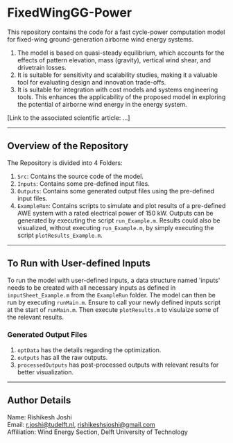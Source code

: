 # FixedWingGG-Power

This repository contains the code for a fast cycle-power computation model for fixed-wing ground-generation airborne wind energy systems.

1. The model is based on quasi-steady equilibrium, which accounts for the effects of pattern elevation, mass (gravity), vertical wind shear, and drivetrain losses.
2. It is suitable for sensitivity and scalability studies, making it a valuable tool for evaluating design and innovation trade-offs.
3. It is suitable for integration with cost models and systems engineering tools. This enhances the applicability of the proposed model in exploring the potential of airborne wind energy in the energy system.

[Link to the associated scientific article: ...]

---

## Overview of the Repository

The Repository is divided into 4 Folders:

1. `Src`: Contains the source code of the model.
2. `Inputs`: Contains some pre-defined input files.
3. `Outputs`: Contains some generated output files using the pre-defined input files.
4. `ExampleRun`: Contains scripts to simulate and plot results of a pre-defined AWE system with a rated electrical power of 150 kW. Outputs can be generated by executing the script `run_Example.m`. Results could also be visualized, without executing `run_Example.m`, by simply executing the script `plotResults_Example.m`.

---

## To Run with User-defined Inputs

To run the model with user-defined inputs, a data structure named 'inputs' needs to be created with all necessary inputs as defined in `inputSheet_Example.m` from the `ExampleRun` folder. 
The model can then be run by executing `runMain.m`. Ensure to call your newly defined inputs script at the start of `runMain.m`. Then execute `plotResults.m` to visulaize some of the relevant results.

### Generated Output Files

1. `optData` has the details regarding the optimization.
2. `outputs` has all the raw outputs.
3. `processedOutputs` has post-processed outputs with relevant results for better visualization.

---

## Author Details

Name: Rishikesh Joshi  
Email: [r.joshi@tudelft.nl](mailto:r.joshi@tudelft.nl), [rishikeshsjoshi@gmail.com](mailto:rishikeshsjoshi@gmail.com)  
Affiliation: Wind Energy Section, Delft University of Technology


